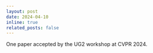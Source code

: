 ```yaml
---
layout: post
date: 2024-04-10
inline: true
related_posts: false
---
```


One paper accepted by the UG2 workshop at CVPR 2024.